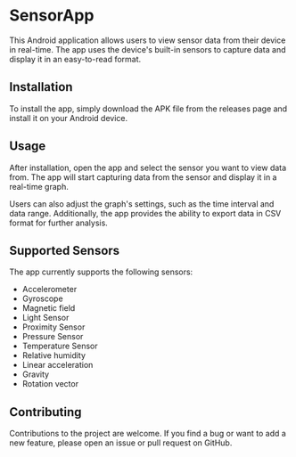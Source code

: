 # SensorApp

This Android application allows users to view sensor data from their device in real-time. The app uses the device's built-in sensors to capture data and display it in an easy-to-read format.

## Installation

To install the app, simply download the APK file from the releases page and install it on your Android device.

## Usage

After installation, open the app and select the sensor you want to view data from. The app will start capturing data from the sensor and display it in a real-time graph.

Users can also adjust the graph's settings, such as the time interval and data range. Additionally, the app provides the ability to export data in CSV format for further analysis.

## Supported Sensors

The app currently supports the following sensors:

- Accelerometer
- Gyroscope
- Magnetic field
- Light Sensor
- Proximity Sensor
- Pressure Sensor
- Temperature Sensor
- Relative humidity
- Linear acceleration
- Gravity
- Rotation vector

## Contributing

Contributions to the project are welcome. If you find a bug or want to add a new feature, please open an issue or pull request on GitHub.
